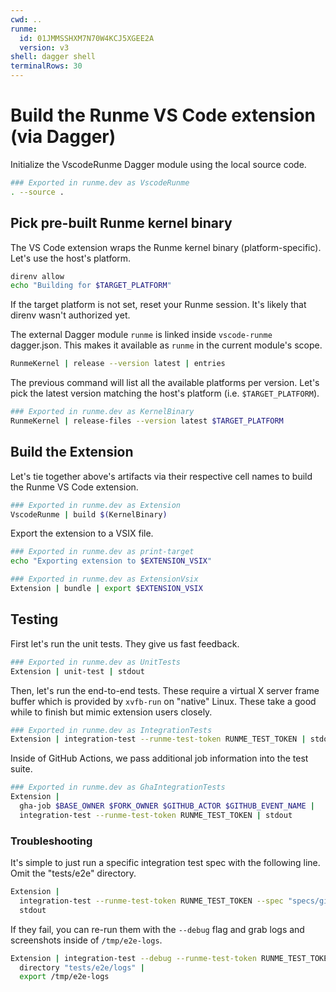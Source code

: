 ```yaml
---
cwd: ..
runme:
  id: 01JMMSSHXM7N70W4KCJ5XGEE2A
  version: v3
shell: dagger shell
terminalRows: 30
---
```


# Build the Runme VS Code extension (via Dagger)

Initialize the VscodeRunme Dagger module using the local source code.

```sh {"name":"VscodeRunme"}
### Exported in runme.dev as VscodeRunme
. --source .
```

## Pick pre-built Runme kernel binary

The VS Code extension wraps the Runme kernel binary (platform-specific). Let's use the host's platform.

```sh {"interpreter":"zsh","promptEnv":"never","terminalRows":"3"}
direnv allow
echo "Building for $TARGET_PLATFORM"
```

If the target platform is not set, reset your Runme session. It's likely that direnv wasn't authorized yet.

The external Dagger module `runme` is linked inside `vscode-runme` dagger.json. This makes it available as `runme` in the current module's scope.

```sh {"terminalRows":"14"}
RunmeKernel | release --version latest | entries
```

The previous command will list all the available platforms per version. Let's pick the latest version matching the host's platform (i.e. `$TARGET_PLATFORM`).

```sh {"id":"01JMMSSHXM7N70W4KCHTX92MHE","name":"KernelBinary","terminalRows":"27"}
### Exported in runme.dev as KernelBinary
RunmeKernel | release-files --version latest $TARGET_PLATFORM
```

## Build the Extension

Let's tie together above's artifacts via their respective cell names to build the Runme VS Code extension.

```sh {"id":"01JMMSSHXM7N70W4KCJ1N0DVXG","name":"Extension","terminalRows":"15"}
### Exported in runme.dev as Extension
VscodeRunme | build $(KernelBinary)
```

Export the extension to a VSIX file.

```sh {"interpreter":"bash","name":"print-target","terminalRows":"3"}
### Exported in runme.dev as print-target
echo "Exporting extension to $EXTENSION_VSIX"
```

```sh {"name":"ExtensionVsix"}
### Exported in runme.dev as ExtensionVsix
Extension | bundle | export $EXTENSION_VSIX
```

## Testing

First let's run the unit tests. They give us fast feedback.

```sh {"interpreter":"dagger shell --progress=plain","name":"UnitTests"}
### Exported in runme.dev as UnitTests
Extension | unit-test | stdout
```

Then, let's run the end-to-end tests. These require a virtual X server frame buffer which is provided by `xvfb-run` on "native" Linux. These take a good while to finish but mimic extension users closely.

```sh {"name":"IntegrationTests","terminalRows":"37"}
### Exported in runme.dev as IntegrationTests
Extension | integration-test --runme-test-token RUNME_TEST_TOKEN | stdout
```

Inside of GitHub Actions, we pass additional job information into the test suite.

```sh {"interpreter":"dagger shell --progress=plain","name":"GhaIntegrationTests"}
### Exported in runme.dev as GhaIntegrationTests
Extension |
  gha-job $BASE_OWNER $FORK_OWNER $GITHUB_ACTOR $GITHUB_EVENT_NAME |
  integration-test --runme-test-token RUNME_TEST_TOKEN | stdout
```

### Troubleshooting

It's simple to just run a specific integration test spec with the following line. Omit the "tests/e2e" directory.

```sh
Extension |
  integration-test --runme-test-token RUNME_TEST_TOKEN --spec "specs/githubAction.e2e.ts" |
  stdout
```

If they fail, you can re-run them with the `--debug` flag and grab logs and screenshots inside of `/tmp/e2e-logs`.

```sh
Extension | integration-test --debug --runme-test-token RUNME_TEST_TOKEN --spec "specs/githubAction.e2e.ts" |
  directory "tests/e2e/logs" |
  export /tmp/e2e-logs
```
